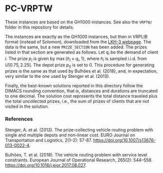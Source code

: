 # PC-VRPTW

These instances are based on the GH1000 instances.
See also the `VRPTW/` folder in this repository for details.

The instances are exactly as the GH1000 instances, but then in VRPLIB format (instead of Solomon), downloaded from the [LKH-3 webpage](http://webhotel4.ruc.dk/~keld/research/LKH-3/).
The data is the same, but a new `PRIZE_SECTION` has been added.
The prizes listed in that section are generated as follows.
Let $q_i$ be the demand of client $i$.
The prize $p_i$ is given by $\max \lbrace h_i \times q_i, 1 \rbrace$, where $h_i$ is sampled i.i.d. from $U[0.75, 2.25]$.
The depot prize $p_0$ is set to $0$.
This procedure for generating prizes is the same as that used by Bulhões et al. (2018), and, in expectation, very similar to the one used by Stenger et al. (2013).

Finally, the best-known solutions reported in this directory follow the DIMACS rounding convention, that is, distances and durations are truncated to one decimal.
The solution cost represents the total distance traveled plus the total uncollected prizes, i.e., the sum of prizes of clients that are not visited in the solution.

### References

Stenger, A. et al. (2013). The prize-collecting vehicle routing problem with
single and multiple depots and non-linear cost. EURO Journal on Transportation
and Logistics, 2(1–2): 57-87. https://doi.org/10.1007/s13676-013-0022-4.

Bulhões, T. et al. (2018). The vehicle routing problem with service level
constraints. European Journal of Operational Research, 265(2): 544–558.
https://doi.org/10.1016/j.ejor.2017.08.027.
